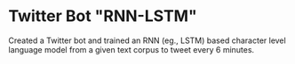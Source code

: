 # Twitter Bot "RNN-LSTM"

Created a Twitter bot and trained an RNN (eg., LSTM) based character level language model from a given text corpus to tweet every 6 minutes.
